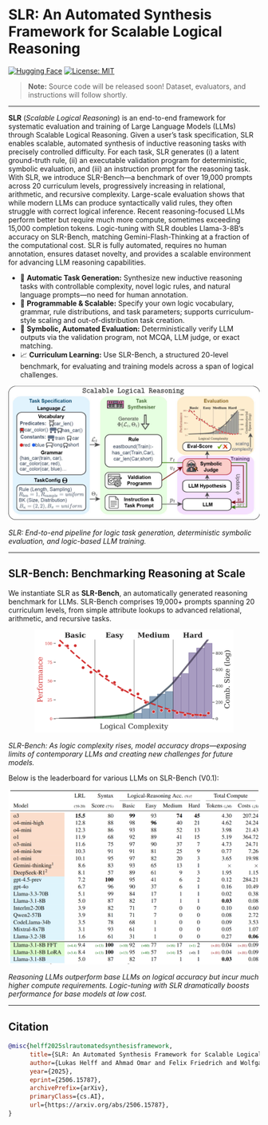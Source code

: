 
# SLR: An Automated Synthesis Framework for Scalable Logical Reasoning

[![Hugging Face](https://img.shields.io/badge/🤗%20Hugging%20Face-Datasets-yellow)](https://huggingface.co/datasets/AIML-TUDA/SLR-Bench)
[![License: MIT](https://img.shields.io/badge/License-MIT-blue.svg)](LICENSE)

> **Note:** Source code will be released soon! Dataset, evaluators, and instructions will follow shortly.

--- 
**SLR** (*Scalable Logical Reasoning*) is an end-to-end framework for systematic evaluation and training of Large Language Models (LLMs) through Scalable Logical Reasoning. Given a user’s task specification, SLR enables scalable, automated synthesis of inductive reasoning tasks with precisely controlled difficulty. For each task, SLR generates (i) a latent ground-truth rule, (ii) an executable validation program for deterministic, symbolic evaluation, and (iii) an instruction prompt for the reasoning task.
With SLR, we introduce SLR-Bench—a benchmark of over 19,000 prompts across 20 curriculum levels, progressively increasing in relational, arithmetic, and recursive complexity. Large-scale evaluation shows that while modern LLMs can produce syntactically valid rules, they often struggle with correct logical inference. Recent reasoning-focused LLMs perform better but require much more compute, sometimes exceeding 15,000 completion tokens.
Logic-tuning with SLR doubles Llama-3-8B’s accuracy on SLR-Bench, matching Gemini-Flash-Thinking at a fraction of the computational cost. SLR is fully automated, requires no human annotation, ensures dataset novelty, and provides a scalable environment for advancing LLM reasoning capabilities.

- 🔨 **Automatic Task Generation:** Synthesize new inductive reasoning tasks with controllable complexity, novel logic rules, and natural language prompts—no need for human annotation.
- 🧩 **Programmable & Scalable:** Specify your own logic vocabulary, grammar, rule distributions, and task parameters; supports curriculum-style scaling and out-of-distribution task creation.
- 🧠 **Symbolic, Automated Evaluation:** Deterministically verify LLM outputs via the validation program, not MCQA, LLM judge, or exact matching.
- 📈 **Curriculum Learning:** Use SLR-Bench, a structured 20-level benchmark, for evaluating and training models across a span of logical challenges.
<p align="center">
  <img src="images/main.jpg" alt="SLR Overview" width="800">
</p>

*SLR: End-to-end pipeline for logic task generation, deterministic symbolic evaluation, and logic-based LLM training.*

---

## SLR-Bench: Benchmarking Reasoning at Scale

We instantiate SLR as **SLR-Bench**, an automatically generated reasoning benchmark for LLMs. SLR-Bench comprises 19,000+ prompts spanning 20 curriculum levels, from simple attribute lookups to advanced relational, arithmetic, and recursive tasks.

<p align="center">
  <img src="images/SLR-Bench2.jpg" width="400">
</p>

*SLR-Bench: As logic complexity rises, model accuracy drops—exposing limits of contemporary LLMs and creating new challenges for future models.*



Below is the leaderboard for various LLMs on SLR-Bench (V0.1):
<p align="center">
<img src="images/SLR-Bench.png" width="800">
</p>

*Reasoning LLMs outperform base LLMs on logical accuracy but incur much higher compute requirements. Logic-tuning with SLR dramatically boosts performance for base models at low cost.*

---

## Citation

```bibtex
@misc{helff2025slrautomatedsynthesisframework,
      title={SLR: An Automated Synthesis Framework for Scalable Logical Reasoning}, 
      author={Lukas Helff and Ahmad Omar and Felix Friedrich and Wolfgang Stammer and Antonia Wüst and Tim Woydt and Rupert Mitchell and Patrick Schramowski and Kristian Kersting},
      year={2025},
      eprint={2506.15787},
      archivePrefix={arXiv},
      primaryClass={cs.AI},
      url={https://arxiv.org/abs/2506.15787}, 
}
```
